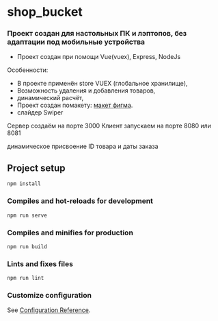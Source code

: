 # shop_bucket
### Проект создан для настольных ПК и лэптопов, __без адаптации под мобильные устройства__
- Проект создан при помощи Vue(vuex), Express, NodeJs

Особенности:
- В проекте применён store VUEX (глобальное хранилище),
- Возможность удаления и добавления товаров, 
- динамический расчёт,
- Проект создан помакету: [макет фигма](https://www.figma.com/file/Foy98EhCVYrjBXzqOJAoKc/%D0%A2%D0%B5%D1%81%D1%82%D0%BE%D0%B2%D0%BE%D0%B5-Vue-(Copy)?node-id=1%3A210).
- слайдер Swiper


Сервер создаём на порте 3000
Клиент запускаем на порте 8080 или 8081

динамическое присвоение ID товара и даты заказа
## Project setup
```
npm install
```

### Compiles and hot-reloads for development
```
npm run serve
```

### Compiles and minifies for production
```
npm run build
```

### Lints and fixes files
```
npm run lint
```

### Customize configuration
See [Configuration Reference](https://cli.vuejs.org/config/).
